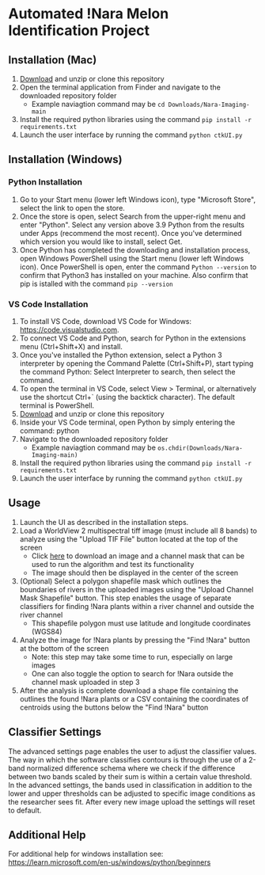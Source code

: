 # Automated !Nara Melon Identification Project

## Installation (Mac)
 1. [Download](https://github.com/LucCote/Nara-Imaging/archive/refs/heads/main.zip) and unzip or clone this repository
 2. Open the terminal application from Finder and navigate to the downloaded repository folder
    - Example naviagtion command may be ```cd Downloads/Nara-Imaging-main```
 3. Install the required python libraries using the command ```pip install -r requirements.txt```
 4. Launch the user interface by running the command ```python ctkUI.py```

## Installation (Windows)

### Python Installation
1. Go to your Start menu (lower left Windows icon), type "Microsoft Store", select the link to open the store.
2. Once the store is open, select Search from the upper-right menu and enter "Python". Select any version above 3.9 Python from the results under Apps (recommend the most recent). Once you've determined which version you would like to install, select Get.
3. Once Python has completed the downloading and installation process, open Windows PowerShell using the Start menu (lower left Windows icon). Once PowerShell is open, enter the command ```Python --version``` to confirm that Python3 has installed on your machine. Also confirm that pip is istalled with the command ```pip --version ```

 ### VS Code Installation
 1. To install VS Code, download VS Code for Windows: https://code.visualstudio.com.
 2. To connect VS Code and Python, search for Python in the extensions menu (Ctrl+Shift+X) and install.
 3. Once you've installed the Python extension, select a Python 3 interpreter by opening the Command Palette (Ctrl+Shift+P), start typing the command Python: Select Interpreter to search, then select the command.
 4. To open the terminal in VS Code, select View > Terminal, or alternatively use the shortcut Ctrl+` (using the backtick character). The default terminal is PowerShell.
 5. [Download](https://github.com/LucCote/Nara-Imaging/archive/refs/heads/main.zip) and unzip or clone this repository
 6. Inside your VS Code terminal, open Python by simply entering the command: python
 7. Navigate to the downloaded repository folder
    - Example naviagtion command may be ```os.chdir(Downloads/Nara-Imaging-main)```
 8. Install the required python libraries using the command ```pip install -r requirements.txt```
 9. Launch the user interface by running the command ```python ctkUI.py```


## Usage
1. Launch the UI as described in the installation steps.
2. Load a WorldView 2 multispectral tiff image (must include all 8 bands) to analyze using the "Upload TIF File" button located at the top of the screen
   - Click [here](https://github.com/LucCote/Nara-Imaging/raw/main/demo_data.zip) to download an image and a channel mask that can be used to run the algorithm and test its functionality
   - The image should then be displayed in the center of the screen
3. (Optional) Select a polygon shapefile mask which outlines the boundaries of rivers in the uploaded images using the "Upload Channel Mask Shapefile" button. This step enables the usage of separate classifiers for finding !Nara plants within a river channel and outside the river channel
   - This shapefile polygon must use latitude and longitude coordinates (WGS84)
4. Analyze the image for !Nara plants by pressing the "Find !Nara" button at the bottom of the screen
   - Note: this step may take some time to run, especially on large images
   - One can also toggle the option to search for !Nara outside the channel mask uploaded in step 3
5. After the analysis is complete download a shape file containing the outlines the found !Nara plants or a CSV containing the coordinates of centroids using the buttons below the "Find !Nara" button

## Classifier Settings
The advanced settings page enables the user to adjust the classifier values. The way in which the software classifies contours is through the use of a 2-band normalized difference schema where we check if the difference between two bands scaled by their sum is within a certain value threshold. In the advanced settings, the bands used in classification in addition to the lower and upper thresholds can be adjusted to specific image conditions as the researcher sees fit. After every new image upload the settings will reset to default. 

## Additional Help
For additional help for windows installation see: https://learn.microsoft.com/en-us/windows/python/beginners 

